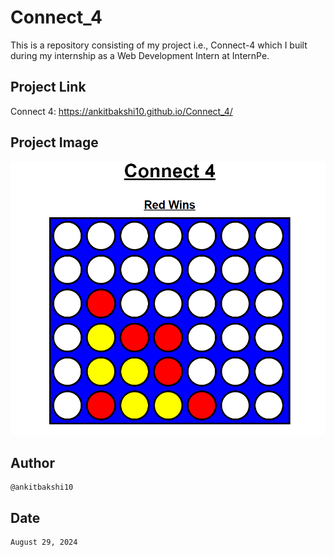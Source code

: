 # Connect_4
This is a repository consisting of my project i.e., Connect-4 which I built during my internship as a Web Development Intern at InternPe.

## Project Link
Connect 4: https://ankitbakshi10.github.io/Connect_4/

## Project Image
<img src="Connect4.png">

## Author
    @ankitbakshi10

## Date
    August 29, 2024
